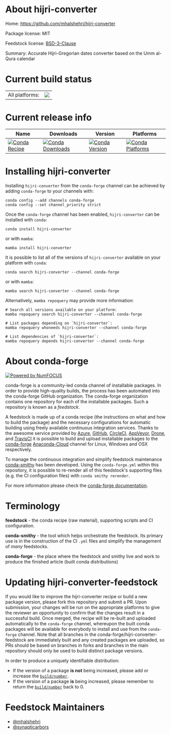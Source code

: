 About hijri-converter
=====================

Home: https://github.com/mhalshehri/hijri-converter

Package license: MIT

Feedstock license: [BSD-3-Clause](https://github.com/conda-forge/hijri-converter-feedstock/blob/main/LICENSE.txt)

Summary: Accurate Hijri-Gregorian dates converter based on the Umm al-Qura calendar

Current build status
====================


<table><tr><td>All platforms:</td>
    <td>
      <a href="https://dev.azure.com/conda-forge/feedstock-builds/_build/latest?definitionId=11801&branchName=main">
        <img src="https://dev.azure.com/conda-forge/feedstock-builds/_apis/build/status/hijri-converter-feedstock?branchName=main">
      </a>
    </td>
  </tr>
</table>

Current release info
====================

| Name | Downloads | Version | Platforms |
| --- | --- | --- | --- |
| [![Conda Recipe](https://img.shields.io/badge/recipe-hijri--converter-green.svg)](https://anaconda.org/conda-forge/hijri-converter) | [![Conda Downloads](https://img.shields.io/conda/dn/conda-forge/hijri-converter.svg)](https://anaconda.org/conda-forge/hijri-converter) | [![Conda Version](https://img.shields.io/conda/vn/conda-forge/hijri-converter.svg)](https://anaconda.org/conda-forge/hijri-converter) | [![Conda Platforms](https://img.shields.io/conda/pn/conda-forge/hijri-converter.svg)](https://anaconda.org/conda-forge/hijri-converter) |

Installing hijri-converter
==========================

Installing `hijri-converter` from the `conda-forge` channel can be achieved by adding `conda-forge` to your channels with:

```
conda config --add channels conda-forge
conda config --set channel_priority strict
```

Once the `conda-forge` channel has been enabled, `hijri-converter` can be installed with `conda`:

```
conda install hijri-converter
```

or with `mamba`:

```
mamba install hijri-converter
```

It is possible to list all of the versions of `hijri-converter` available on your platform with `conda`:

```
conda search hijri-converter --channel conda-forge
```

or with `mamba`:

```
mamba search hijri-converter --channel conda-forge
```

Alternatively, `mamba repoquery` may provide more information:

```
# Search all versions available on your platform:
mamba repoquery search hijri-converter --channel conda-forge

# List packages depending on `hijri-converter`:
mamba repoquery whoneeds hijri-converter --channel conda-forge

# List dependencies of `hijri-converter`:
mamba repoquery depends hijri-converter --channel conda-forge
```


About conda-forge
=================

[![Powered by
NumFOCUS](https://img.shields.io/badge/powered%20by-NumFOCUS-orange.svg?style=flat&colorA=E1523D&colorB=007D8A)](https://numfocus.org)

conda-forge is a community-led conda channel of installable packages.
In order to provide high-quality builds, the process has been automated into the
conda-forge GitHub organization. The conda-forge organization contains one repository
for each of the installable packages. Such a repository is known as a *feedstock*.

A feedstock is made up of a conda recipe (the instructions on what and how to build
the package) and the necessary configurations for automatic building using freely
available continuous integration services. Thanks to the awesome service provided by
[Azure](https://azure.microsoft.com/en-us/services/devops/), [GitHub](https://github.com/),
[CircleCI](https://circleci.com/), [AppVeyor](https://www.appveyor.com/),
[Drone](https://cloud.drone.io/welcome), and [TravisCI](https://travis-ci.com/)
it is possible to build and upload installable packages to the
[conda-forge](https://anaconda.org/conda-forge) [Anaconda-Cloud](https://anaconda.org/)
channel for Linux, Windows and OSX respectively.

To manage the continuous integration and simplify feedstock maintenance
[conda-smithy](https://github.com/conda-forge/conda-smithy) has been developed.
Using the ``conda-forge.yml`` within this repository, it is possible to re-render all of
this feedstock's supporting files (e.g. the CI configuration files) with ``conda smithy rerender``.

For more information please check the [conda-forge documentation](https://conda-forge.org/docs/).

Terminology
===========

**feedstock** - the conda recipe (raw material), supporting scripts and CI configuration.

**conda-smithy** - the tool which helps orchestrate the feedstock.
                   Its primary use is in the construction of the CI ``.yml`` files
                   and simplify the management of *many* feedstocks.

**conda-forge** - the place where the feedstock and smithy live and work to
                  produce the finished article (built conda distributions)


Updating hijri-converter-feedstock
==================================

If you would like to improve the hijri-converter recipe or build a new
package version, please fork this repository and submit a PR. Upon submission,
your changes will be run on the appropriate platforms to give the reviewer an
opportunity to confirm that the changes result in a successful build. Once
merged, the recipe will be re-built and uploaded automatically to the
`conda-forge` channel, whereupon the built conda packages will be available for
everybody to install and use from the `conda-forge` channel.
Note that all branches in the conda-forge/hijri-converter-feedstock are
immediately built and any created packages are uploaded, so PRs should be based
on branches in forks and branches in the main repository should only be used to
build distinct package versions.

In order to produce a uniquely identifiable distribution:
 * If the version of a package **is not** being increased, please add or increase
   the [``build/number``](https://docs.conda.io/projects/conda-build/en/latest/resources/define-metadata.html#build-number-and-string).
 * If the version of a package **is** being increased, please remember to return
   the [``build/number``](https://docs.conda.io/projects/conda-build/en/latest/resources/define-metadata.html#build-number-and-string)
   back to 0.

Feedstock Maintainers
=====================

* [@mhalshehri](https://github.com/mhalshehri/)
* [@synapticarbors](https://github.com/synapticarbors/)

